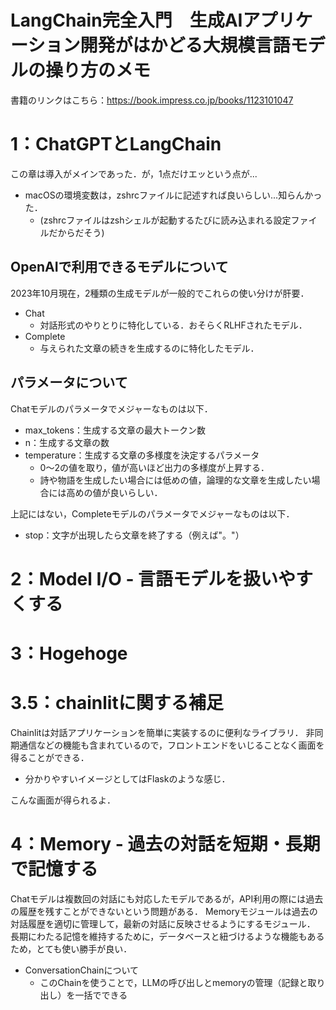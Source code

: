 # LangChain完全入門　生成AIアプリケーション開発がはかどる大規模言語モデルの操り方のメモ

書籍のリンクはこちら：https://book.impress.co.jp/books/1123101047


# 1：ChatGPTとLangChain
この章は導入がメインであった．が，1点だけエッという点が...

- macOSの環境変数は，zshrcファイルに記述すれば良いらしい...知らんかった．
    - (zshrcファイルはzshシェルが起動するたびに読み込まれる設定ファイルだからだそう)

## OpenAIで利用できるモデルについて
2023年10月現在，2種類の生成モデルが一般的でこれらの使い分けが肝要．
- Chat
    - 対話形式のやりとりに特化している．おそらくRLHFされたモデル．
- Complete
    - 与えられた文章の続きを生成するのに特化したモデル．

## パラメータについて
Chatモデルのパラメータでメジャーなものは以下．
- max_tokens：生成する文章の最大トークン数
- n：生成する文章の数
- temperature：生成する文章の多様度を決定するパラメータ
    - 0〜2の値を取り，値が高いほど出力の多様度が上昇する． 
    - 詩や物語を生成したい場合には低めの値，論理的な文章を生成したい場合には高めの値が良いらしい．

上記にはない，Completeモデルのパラメータでメジャーなものは以下．
- stop：文字が出現したら文章を終了する（例えば"。"）

# 2：Model I/O - 言語モデルを扱いやすくする

# 3：Hogehoge

# 3.5：chainlitに関する補足
Chainlitは対話アプリケーションを簡単に実装するのに便利なライブラリ．
非同期通信などの機能も含まれているので，フロントエンドをいじることなく画面を得ることができる．
- 分かりやすいイメージとしてはFlaskのような感じ．

こんな画面が得られるよ．

# 4：Memory - 過去の対話を短期・長期で記憶する
Chatモデルは複数回の対話にも対応したモデルであるが，API利用の際には過去の履歴を残すことができないという問題がある．
Memoryモジュールは過去の対話履歴を適切に管理して，最新の対話に反映させるようにするモジュール．
長期にわたる記憶を維持するために，データベースと紐づけるような機能もあるため，とても使い勝手が良い．


- ConversationChainについて
    - このChainを使うことで，LLMの呼び出しとmemoryの管理（記録と取り出し）を一括でできる
